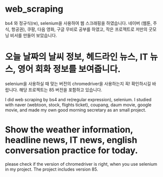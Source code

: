 # web_scraping

bs4 와 정규식(re), selenium을 사용하여 웹 스크래핑을 하였습니다. 네이버 (웹툰, 주식, 항공권), 쿠팡, 다음 영화, 구글 무비로 공부를 하였고,
작은 프로젝트로 저만의 굿모닝 비서를 만들어 보았습니다.
# 오늘 날짜의 날씨 정보, 헤드라인 뉴스, IT 뉴스, 영어 회화 정보를 보여줍니다.
selenium을 사용하실 때 맞는 버전의 chromedriver을 사용하는지 꼭! 확인하시길 바랍니다. 해당 프로젝트는 85 버전을 포함하고 있습니다.

I did web scraping by bs4 and re(regular expression), selenium. I studied with naver (webtoon, stock, flights ticket), coupang, daum movie, google movie, 
and made my own good morning secretary as an small project.
# Show the weather information, headline news, IT news, english conversation practice for today.
please check if the version of chromedriver is right, when you use selenium in my project. The project includes version 85.
